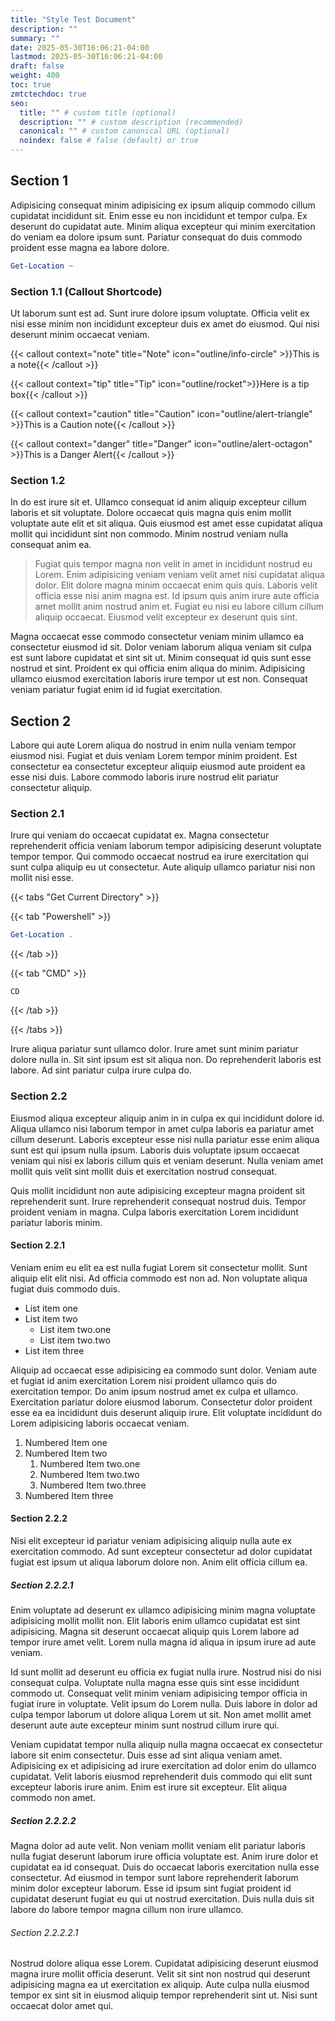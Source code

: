 ```yaml
---
title: "Style Test Document"
description: ""
summary: ""
date: 2025-05-30T16:06:21-04:00
lastmod: 2025-05-30T16:06:21-04:00
draft: false
weight: 400
toc: true
zmtctechdoc: true
seo:
  title: "" # custom title (optional)
  description: "" # custom description (recommended)
  canonical: "" # custom canonical URL (optional)
  noindex: false # false (default) or true
---
```


## Section 1

Adipisicing consequat minim adipisicing ex ipsum aliquip commodo cillum cupidatat incididunt sit. Enim esse eu non incididunt et tempor culpa. Ex deserunt do cupidatat aute. Minim aliqua excepteur qui minim exercitation do veniam ea dolore ipsum sunt. Pariatur consequat do duis commodo proident esse magna ea labore dolore.

```powershell {title="Get current directory"}
Get-Location ~
```

### Section 1.1 (Callout Shortcode)

Ut laborum sunt est ad. Sunt irure dolore ipsum voluptate. Officia velit ex nisi esse minim non incididunt excepteur duis ex amet do eiusmod. Qui nisi deserunt minim occaecat veniam.

{{< callout context="note" title="Note" icon="outline/info-circle" >}}This is a note{{< /callout >}}

{{< callout context="tip" title="Tip" icon="outline/rocket">}}Here is a tip box{{< /callout >}}

{{< callout context="caution" title="Caution" icon="outline/alert-triangle" >}}This is a Caution note{{< /callout >}}

{{< callout context="danger" title="Danger" icon="outline/alert-octagon" >}}This is a Danger Alert{{< /callout >}}

### Section 1.2

In do est irure sit et. Ullamco consequat id anim aliquip excepteur cillum laboris et sit voluptate. Dolore occaecat quis magna quis enim mollit voluptate aute elit et sit aliqua. Quis eiusmod est amet esse cupidatat aliqua mollit qui incididunt sint non commodo. Minim nostrud veniam nulla consequat anim ea.

> Fugiat quis tempor magna non velit in amet in incididunt nostrud eu Lorem. Enim adipisicing veniam veniam velit amet nisi cupidatat aliqua dolor. Elit dolore magna minim occaecat enim quis quis. Laboris velit officia esse nisi anim magna est. Id ipsum quis anim irure aute officia amet mollit anim nostrud anim et. Fugiat eu nisi eu labore cillum cillum aliquip occaecat. Eiusmod velit excepteur ex deserunt quis sint.

Magna occaecat esse commodo consectetur veniam minim ullamco ea consectetur eiusmod id sit. Dolor veniam laborum aliqua veniam sit culpa est sunt labore cupidatat et sint sit ut. Minim consequat id quis sunt esse nostrud et sint. Proident ex qui officia enim aliqua do minim. Adipisicing ullamco eiusmod exercitation laboris irure tempor ut est non. Consequat veniam pariatur fugiat enim id id fugiat exercitation.

## Section 2

Labore qui aute Lorem aliqua do nostrud in enim nulla veniam tempor eiusmod nisi. Fugiat et duis veniam Lorem tempor minim proident. Est consectetur ea consectetur excepteur aliquip eiusmod aute proident ea esse nisi duis. Labore commodo laboris irure nostrud elit pariatur consectetur aliquip.

### Section 2.1

Irure qui veniam do occaecat cupidatat ex. Magna consectetur reprehenderit officia veniam laborum tempor adipisicing deserunt voluptate tempor tempor. Qui commodo occaecat nostrud ea irure exercitation qui sunt culpa aliquip eu ut consectetur. Aute aliquip ullamco pariatur nisi non mollit nisi esse.

{{< tabs "Get Current Directory" >}}

{{< tab "Powershell" >}}
```powershell {frame="yes"}
Get-Location .
```
{{< /tab >}}

{{< tab "CMD" >}}
```batch {frame="none"}
CD
```
{{< /tab >}}

{{< /tabs >}}

Irure aliqua pariatur sunt ullamco dolor. Irure amet sunt minim pariatur dolore nulla in. Sit sint ipsum est sit aliqua non. Do reprehenderit laboris est labore. Ad sint pariatur culpa irure culpa do.

### Section 2.2

Eiusmod aliqua excepteur aliquip anim in in culpa ex qui incididunt dolore id. Aliqua ullamco nisi laborum tempor in amet culpa laboris ea pariatur amet cillum deserunt. Laboris excepteur esse nisi nulla pariatur esse enim aliqua sunt est qui ipsum nulla ipsum. Laboris duis voluptate ipsum occaecat veniam qui nisi ex laboris cillum quis et veniam deserunt. Nulla veniam amet mollit quis velit sint mollit duis et exercitation nostrud consequat.

Quis mollit incididunt non aute adipisicing excepteur magna proident sit reprehenderit sunt. Irure reprehenderit consequat nostrud duis. Tempor proident veniam in magna. Culpa laboris exercitation Lorem incididunt pariatur laboris minim.

#### Section 2.2.1

Veniam enim eu elit ea est nulla fugiat Lorem sit consectetur mollit. Sunt aliquip elit elit nisi. Ad officia commodo est non ad. Non voluptate aliqua fugiat duis commodo duis.

- List item one
- List item two
  - List item two.one
  - List item two.two
- List item three

Aliquip ad occaecat esse adipisicing ea commodo sunt dolor. Veniam aute et fugiat id anim exercitation Lorem nisi proident ullamco quis do exercitation tempor. Do anim ipsum nostrud amet ex culpa et ullamco. Exercitation pariatur dolore eiusmod laborum. Consectetur dolor proident esse ea ea incididunt duis deserunt aliquip irure. Elit voluptate incididunt do Lorem adipisicing laboris occaecat veniam.

1. Numbered Item one
2. Numbered Item two
   1. Numbered Item two.one
   2. Numbered Item two.two
   3. Numbered Item two.three
3. Numbered Item three

#### Section 2.2.2

Nisi elit excepteur id pariatur veniam adipisicing aliquip nulla aute ex exercitation commodo. Ad sunt excepteur consectetur ad dolor cupidatat fugiat est ipsum ut aliqua laborum dolore non. Anim elit officia cillum ea.

##### Section 2.2.2.1

Enim voluptate ad deserunt ex ullamco adipisicing minim magna voluptate adipisicing mollit mollit non. Elit laboris enim ullamco cupidatat est sint adipisicing. Magna sit deserunt occaecat aliquip quis Lorem labore ad tempor irure amet velit. Lorem nulla magna id aliqua in ipsum irure ad aute veniam.

Id sunt mollit ad deserunt eu officia ex fugiat nulla irure. Nostrud nisi do nisi consequat culpa. Voluptate nulla magna esse quis sint esse incididunt commodo ut. Consequat velit minim veniam adipisicing tempor officia in fugiat irure in voluptate. Velit ipsum do Lorem nulla. Duis labore in dolor ad culpa tempor laborum ut dolore aliqua Lorem ut sit. Non amet mollit amet deserunt aute aute excepteur minim sunt nostrud cillum irure qui.

Veniam cupidatat tempor nulla aliquip nulla magna occaecat ex consectetur labore sit enim consectetur. Duis esse ad sint aliqua veniam amet. Adipisicing ex et adipisicing ad irure exercitation ad dolor enim do ullamco cupidatat. Velit laboris eiusmod reprehenderit duis commodo qui elit sunt excepteur laboris irure anim. Enim est irure sit excepteur. Elit aliqua commodo non amet.

##### Section 2.2.2.2

Magna dolor ad aute velit. Non veniam mollit veniam elit pariatur laboris nulla fugiat deserunt laborum irure officia voluptate est. Anim irure dolor et cupidatat ea id consequat. Duis do occaecat laboris exercitation nulla esse consectetur. Ad eiusmod in tempor sunt labore reprehenderit laborum minim dolor excepteur laborum. Esse id ipsum sint fugiat proident id cupidatat deserunt fugiat eu qui ut nostrud exercitation. Duis nulla duis sit labore do labore tempor magna cillum non irure ullamco.

###### Section 2.2.2.2.1

Nostrud dolore aliqua esse Lorem. Cupidatat adipisicing deserunt eiusmod magna irure mollit officia deserunt. Velit sit sint non nostrud qui deserunt adipisicing magna ea ut exercitation ex aliquip. Aute culpa nulla eiusmod tempor ex sint sit in eiusmod aliquip tempor reprehenderit sint ut. Nisi sunt occaecat dolor amet qui.

